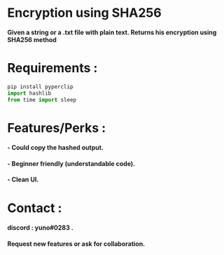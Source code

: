 # Encryption using SHA256
**Given a string or a .txt file with plain text. Returns his encryption using SHA256 method**

#  Requirements : 
```python
pip install pyperclip
import hashlib
from time import sleep
```
#  Features/Perks :

#### -  Could copy the hashed output.
#### -  Beginner friendly (understandable code).
#### -  Clean UI.

#  Contact : 

#### discord : yuno#0283 .
#### Request new features or ask for collaboration.
